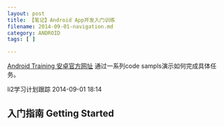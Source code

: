```yaml
---
layout: post
title: 【笔记】Android App开发入门训练
filename: 2014-09-01-navigation.md
category: ANDROID
tags: [ ]

---
```


[Android Training 安卓官方网址](http://developer.android.com/training/index.html) 
通过一系列code sampls演示如何完成具体任务。

li2学习计划跟踪 2014-09-01 18:14
 
<!-- more -->

## 入门指南 Getting Started
